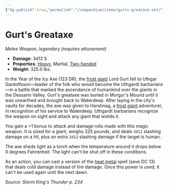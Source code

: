 ```yaml
---
{"dg-publish":true,"permalink":"/compendium/items/gurts-greataxe-skt/","tags":["compendium/src/5e/skt","item/attunement/required","item/property/heavy","item/property/martial","item/property/two-handed","item/rarity/legendary","item/weapon/martial/melee"]}
---
```


# Gurt's Greataxe
*Melee Weapon, legendary (requires attunement)*  

- **Damage**: 3d12 S
- **Properties**: [Heavy](rules/item-properties.md#Heavy), Martial, [Two-handed](rules/item-properties.md#Two-handed)
- **Weight**: 325.0 lbs.

In the Year of the Icy Axe (123 DR), the [frost giant](compendium/bestiary/giant/frost-giant.md) Lord Gurt fell to Uthgar Gardolfsson—leader of the folk who would become the Uthgardt barbarians—in a battle that marked the ascendance of humankind over the giants in the Dessarin Valley. Gurt's greataxe was buried in Morgur's Mound until it was unearthed and brought back to Waterdeep. After laying in the city's vaults for decades, the axe was given to Harshnag, a [frost giant](compendium/bestiary/giant/frost-giant.md) adventurer, in recognition of his service to Waterdeep. Uthgardt barbarians recognize the weapon on sight and attack any giant that wields it.

You gain a +1 bonus to attack and damage rolls made with this magic weapon. It is sized for a giant, weighs 325 pounds, and deals `3d12` slashing damage on a hit, plus an extra `2d12` slashing damage if the target is human.

The axe sheds light as a torch when the temperature around it drops below 0 degrees Fahrenheit. The light can't be shut off in these conditions.

As an action, you can cast a version of the [heat metal](compendium/spells/heat-metal.md) spell (save DC 13) that deals cold damage instead of fire damage. Once this power is used, it can't be used again until the next dawn.

*Source: Storm King's Thunder p. 234*